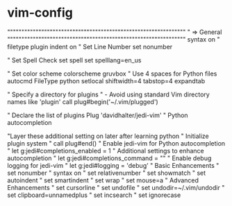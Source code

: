 # vim-config

"""""""""""""""""""""""""""""""""""""""""""""""""""""""""""""""
" => General
"""""""""""""""""""""""""""""""""""""""""""""""""""""""""""""""
 syntax on
 " filetype plugin indent on
 " Set Line Number
  set nonumber

 " Set Spell Check
 set spell
 set spelllang=en_us

 " Set color scheme
 colorscheme gruvbox
 " Use 4 spaces for Python files
 autocmd FileType python setlocal shiftwidth=4 tabstop=4 expandtab

 " Specify a directory for plugins
 " - Avoid using standard Vim directory names like 'plugin'
 call plug#begin('~/.vim/plugged')

 " Declare the list of plugins
 Plug 'davidhalter/jedi-vim' " Python autocompletion

 "Layer these additional setting on later after learning python
 " Initialize plugin system
 " call plug#end()
 " Enable jedi-vim for Python autocompletion
 " let g:jedi#completions_enabled = 1
 " Additional settings to enhance autocompletion
 " let g:jedi#completions_command = "<C-Space>"
 " Enable debug logging for jedi-vim
 " let g:jedi#logging = 'debug'
 " Basic Enhancements
 " set nonumber
 " syntax on
 " set relativenumber
 " set showmatch
 " set autoindent
 " set smartindent
 " set wrap
 " set mouse=a
 " Advanced Enhancements
 " set cursorline
 " set undofile
 " set undodir=~/.vim/undodir
 " set clipboard=unnamedplus
 " set incsearch
 " set ignorecase
